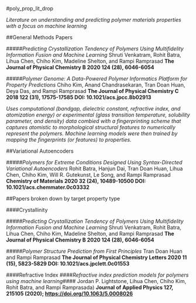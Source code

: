 #poly_prop_lit_drop

*Literature on understanding and predicting polymer materials properties with a focus on machine learning*


##General Methods Papers

#####*Predicting Crystallization Tendency of Polymers Using Multifidelity Information Fusion and Machine Learning*
Shruti Venkatram, Rohit Batra, Lihua Chen, Chiho Kim, Madeline Shelton, and Rampi Ramprasad
**The Journal of Physical Chemistry B 2020 124 (28), 6046-6054**


#####*Polymer Genome: A Data-Powered Polymer Informatics Platform for Property Predictions*
Chiho Kim, Anand Chandrasekaran, Tran Doan Huan, Deya Das, and Rampi Ramprasad
**The Journal of Physical Chemistry C 2018 122 (31), 17575-17585
DOI: 10.1021/acs.jpcc.8b02913**

*Uses computational (bandgap, dielectric constant, refractive index, and atomization energy) or experimental (glass transition temperature, solubility parameter, and density) data combied with a fingerprinting scheme that captures atomistic to morphological structural features  to numerically represent the polymers. Machine learning models were then trained by mapping the fingerprints (or features) to properties.*


##Variational Autoencoders

#####*Polymers for Extreme Conditions Designed Using Syntax-Directed Variational Autoencoders*
Rohit Batra, Hanjun Dai, Tran Doan Huan, Lihua Chen, Chiho Kim, Will R. Gutekunst, Le Song, and Rampi Ramprasad
**Chemistry of Materials 2020 32 (24), 10489-10500
DOI: 10.1021/acs.chemmater.0c03332**

##Papers broken down by target property type

####Crystallinity

#####*Predicting Crystallization Tendency of Polymers Using Multifidelity Information Fusion and Machine Learning*
Shruti Venkatram, Rohit Batra, Lihua Chen, Chiho Kim, Madeline Shelton, and Rampi Ramprasad
**The Journal of Physical Chemistry B 2020 124 (28), 6046-6054**

#####*Polymer Structure Prediction from First Principles*
Tran Doan Huan and Rampi Ramprasad
**The Journal of Physical Chemistry Letters 2020 11 (15), 5823-5829
DOI: 10.1021/acs.jpclett.0c01553**

####Refractive Index
####*Refractive index prediction models for polymers using machine learning*####
Jordan P. Lightstone, Lihua Chen, Chiho Kim, Rohit Batra, and Rampi Ramprasada)
**Journal of Applied Physics 127, 215105 (2020); https://doi.org/10.1063/5.0008026**

